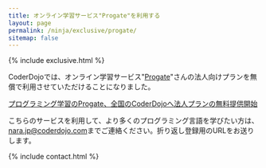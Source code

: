 ```yaml
---
title: オンライン学習サービス"Progate"を利用する
layout: page
permalink: /ninja/exclusive/progate/
sitemap: false
---
```

{% include exclusive.html %}

CoderDojoでは、オンライン学習サービス"[Progate](https://prog-8.com/)"さんの法人向けプランを無償で利用させていただけることになりました。

[プログラミング学習のProgate、全国のCoderDojoへ法人プランの無料提供開始](https://news.coderdojo.jp/2018/10/29/%e3%83%97%e3%83%ad%e3%82%b0%e3%83%a9%e3%83%9f%e3%83%b3%e3%82%b0%e5%ad%a6%e7%bf%92%e3%81%aeprogate%e3%80%81%e5%85%a8%e5%9b%bd%e3%81%aecoderdojo%e3%81%b8%e6%b3%95%e4%ba%ba%e3%83%97%e3%83%a9%e3%83%b3/)

こちらのサービスを利用して、より多くのプログラミング言語を学びたい方は、[nara.jp@coderdojo.com](mailto:nara.jp@coderdojo.com)までご連絡ください。折り返し登録用のURLをお送りします。

{% include contact.html %}
